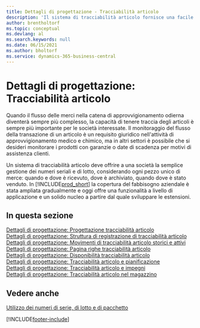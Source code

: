 ```yaml
---
title: Dettagli di progettazione - Tracciabilità articolo
description: 'Il sistema di tracciabilità articolo fornisce una facile gestione dei numeri di serie e di lotto, che potrebbero essere necessari per soddisfare i requisiti legali o assistere nella gestione della garanzia.'
author: brentholtorf
ms.topic: conceptual
ms.devlang: al
ms.search.keywords: null
ms.date: 06/15/2021
ms.author: bholtorf
ms.service: dynamics-365-business-central
---
```

# Dettagli di progettazione: Tracciabilità articolo
Quando il flusso delle merci nella catena di approvvigionamento odierna diventerà sempre più complesso, la capacità di tenere traccia degli articoli è sempre più importante per le società interessate. Il monitoraggio del flusso della transazione di un articolo è un requisito giuridico nell'attività di approvvigionamento medico e chimico, ma in altri settori è possibile che si desideri monitorare i prodotti con garanzie o date di scadenza per motivi di assistenza clienti.  

Un sistema di tracciabilità articolo deve offrire a una società la semplice gestione dei numeri seriali e di lotto, considerando ogni pezzo unico di merce: quando e dove è ricevuto, dove è archiviato, quando dove è stato venduto. In [!INCLUDE[prod_short](includes/prod_short.md)] la copertura del fabbisogno aziendale è stata ampliata gradualmente e oggi offre una funzionalità a livello di applicazione e un solido nucleo a partire dal quale sviluppare le estensioni.  

## In questa sezione  
[Dettagli di progettazione: Progettazione tracciabilità articolo](design-details-item-tracking-design.md)  
[Dettagli di progettazione: Struttura di registrazione di tracciabilità articolo](design-details-item-tracking-posting-structure.md)  
[Dettagli di progettazione: Movimenti di tracciabilità articolo storici e attivi](design-details-active-versus-historic-item-tracking-entries.md)  
[Dettagli di progettazione: Pagina righe tracciabilità articolo](design-details-item-tracking-lines-window.md)  
[Dettagli di progettazione: Disponibilità tracciabilità articolo](design-details-item-tracking-availability.md)  
[Dettagli di progettazione: Tracciabilità articolo e pianificazione](design-details-item-tracking-and-planning.md)  
[Dettagli di progettazione: Tracciabilità articolo e impegni](design-details-item-tracking-and-reservations.md)  
[Dettagli di progettazione: Tracciabilità articolo nel magazzino](design-details-item-tracking-in-the-warehouse.md)

## Vedere anche

[Utilizzo dei numeri di serie, di lotto e di pacchetto](inventory-how-work-item-tracking.md)  

[!INCLUDE[footer-include](includes/footer-banner.md)]